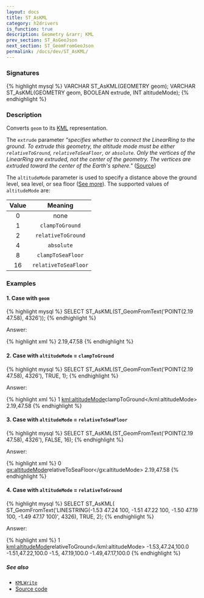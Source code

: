 ```yaml
---
layout: docs
title: ST_AsKML
category: h2drivers
is_function: true
description: Geometry &rarr; KML
prev_section: ST_AsGeoJson
next_section: ST_GeomFromGeoJson
permalink: /docs/dev/ST_AsKML/
---
```


### Signatures

{% highlight mysql %}
VARCHAR ST_AsKML(GEOMETRY geom);
VARCHAR ST_AsKML(GEOMETRY geom, BOOLEAN extrude, INT altitudeMode);
{% endhighlight %}

### Description

Converts `geom` to its [KML][wiki] representation.


The `extrude` parameter *"specifies whether to connect the LinearRing to the ground. To extrude this geometry, the altitude mode must be either `relativeToGround`, `relativeToSeaFloor`, or `absolute`. Only the vertices of the LinearRing are extruded, not the center of the geometry. The vertices are extruded toward the center of the Earth's sphere."* ([Source](https://developers.google.com/kml/documentation/kmlreference))


The `altitudeMode` parameter is used to specify a distance above the ground level, sea level, or sea floor ([See more](https://developers.google.com/kml/documentation/kmlreference)). The supported values of `altitudeMode` are:

| Value | Meaning              |
|:-----:|:--------------------:|
|   0   | none                 |
|   1   | `clampToGround`      |
|   2   | `relativeToGround`   |
|   4   | `absolute`           |
|   8   | `clampToSeaFloor`    |
|  16   | `relativeToSeaFloor` |

### Examples

#### 1. Case with `geom`

{% highlight mysql %}
SELECT ST_AsKML(ST_GeomFromText('POINT(2.19 47.58), 4326'));
{% endhighlight %}

Answer:

{% highlight xml %}
<Point>
   <coordinates>2.19,47.58</coordinates>
</Point>
{% endhighlight %}

#### 2. Case with `altitudeMode` = `clampToGround`

{% highlight mysql %}
SELECT ST_AsKML(ST_GeomFromText('POINT(2.19 47.58), 4326'),
                TRUE, 1);
{% endhighlight %}

Answer:

{% highlight xml %}
<Point>
   <extrude>1</extrude>
   <kml:altitudeMode>clampToGround</kml:altitudeMode>
   <coordinates>2.19,47.58</coordinates>
</Point>
{% endhighlight %}

#### 3. Case with `altitudeMode` = `relativeToSeaFloor`

{% highlight mysql %}
SELECT ST_AsKML(ST_GeomFromText('POINT(2.19 47.58), 4326'),
                FALSE, 16);
{% endhighlight %}

Answer:

{% highlight xml %}
<Point>
   <extrude>0</extrude>
   <gx:altitudeMode>relativeToSeaFloor</gx:altitudeMode>
   <coordinates>2.19,47.58</coordinates>
</Point>
{% endhighlight %}

#### 4. Case with `altitudeMode` = `relativeToGround`

{% highlight mysql %}
SELECT ST_AsKML(
  ST_GeomFromText('LINESTRING(-1.53 47.24 100, -1.51 47.22 100,
                              -1.50 47.19 100, -1.49 47.17 100)',
                    4326),
    TRUE, 2);
{% endhighlight %}

Answer:

{% highlight xml %}
<LineString>
   <extrude>1</extrude>
   <kml:altitudeMode>relativeToGround</kml:altitudeMode>
   <coordinates>
    -1.53,47.24,100.0 -1.51,47.22,100.0 -1.5,
    47.19,100.0 -1.49,47.17,100.0
   </coordinates>
</LineString>
{% endhighlight %}

##### See also

* [`KMLWrite`](../KMLWrite)
* <a href="https://github.com/orbisgis/h2gis/blob/master/h2gis-functions/src/main/java/org/h2gis/functions/io/kml/ST_AsKml.java" target="_blank">Source code</a>

[wiki]: http://en.wikipedia.org/wiki/Keyhole_Markup_Language
